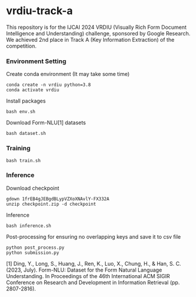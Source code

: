 # vrdiu-track-a

This repository is for the IJCAI 2024 VRDIU (Visually Rich Form Document Intelligence and Understanding) challenge, sponsored by Google Research. We achieved 2nd place in Track A (Key Information Extraction) of the competition.

### Environment Setting

Create conda environment (It may take some time)
```
conda create -n vrdiu python=3.8
conda activate vrdiu
```
Install packages
```
bash env.sh
```
Download Form-NLU[1] datasets
```
bash dataset.sh
```

### Training
```
bash train.sh
```

### Inference
Download checkpoint
```
gdown 1frEB4gJEBgdBLypVZXoXNAvlY-FX332A
unzip checkpoint.zip -d checkpoint
```
Inference
```
bash inference.sh
```
Post-processing for ensuring no overlapping keys and save it to csv file
```
python post_process.py
python submission.py
```

[1] Ding, Y., Long, S., Huang, J., Ren, K., Luo, X., Chung, H., & Han, S. C. (2023, July). Form-NLU: Dataset for the Form Natural Language Understanding. In Proceedings of the 46th International ACM SIGIR Conference on Research and Development in Information Retrieval (pp. 2807-2816).
